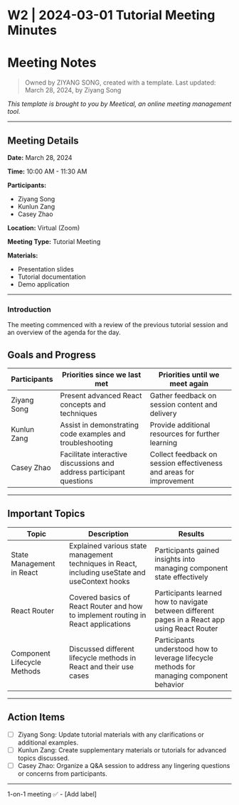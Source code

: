 # W2 | 2024-03-01 Tutorial Meeting Minutes

# Meeting Notes

> Owned by ZIYANG SONG, created with a template.
> Last updated: March 28, 2024, by Ziyang Song

_This template is brought to you by Meetical, an online meeting management tool._

---

## Meeting Details

**Date:** March 28, 2024

**Time:** 10:00 AM - 11:30 AM

**Participants:** 
- Ziyang Song
- Kunlun Zang
- Casey Zhao

**Location:** Virtual (Zoom)

**Meeting Type:** Tutorial Meeting

**Materials:** 
- Presentation slides
- Tutorial documentation
- Demo application

---

### Introduction
The meeting commenced with a review of the previous tutorial session and an overview of the agenda for the day.

## Goals and Progress

**Participants** | **Priorities since we last met** | **Priorities until we meet again**
--- | --- | ---
Ziyang Song | Present advanced React concepts and techniques | Gather feedback on session content and delivery
Kunlun Zang | Assist in demonstrating code examples and troubleshooting | Provide additional resources for further learning
Casey Zhao | Facilitate interactive discussions and address participant questions | Collect feedback on session effectiveness and areas for improvement

---

## Important Topics

| Topic | Description | Results |
|-------|-------------|---------|
| State Management in React | Explained various state management techniques in React, including useState and useContext hooks | Participants gained insights into managing component state effectively |
| React Router | Covered basics of React Router and how to implement routing in React applications | Participants learned how to navigate between different pages in a React app using React Router |
| Component Lifecycle Methods | Discussed different lifecycle methods in React and their use cases | Participants understood how to leverage lifecycle methods for managing component behavior |

---

## Action Items

- [ ] Ziyang Song: Update tutorial materials with any clarifications or additional examples.
- [ ] Kunlun Zang: Create supplementary materials or tutorials for advanced topics discussed.
- [ ] Casey Zhao: Organize a Q&A session to address any lingering questions or concerns from participants.

---

1-on-1 meeting ✅ - [Add label]
